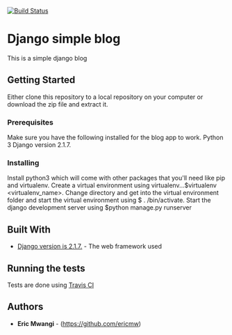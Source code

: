 [![Build Status](https://travis-ci.com/ericmw/django-blog.svg?branch=master)](https://travis-ci.com/ericmw/django-blog)

# Django simple blog

This is a simple django blog 

## Getting Started

Either clone this repository to a local repository on your computer or download the zip file and extract it.

### Prerequisites

Make sure you have the following installed for the blog app to work.
    Python 3
    Django version 2.1.7.

### Installing

Install python3 which will come with other packages that you'll need like pip and virtualenv.
Create a virtual environment using virtualenv...$virtualenv <virtualenv_name>. Change directory and get into the virtual environment folder and start the virtual environment using $ . /bin/activate.
Start the django development server using $python manage.py runserver

## Built With

* [Django version is 2.1.7.](https://www.djangoproject.com/download/) - The web framework used

## Running the tests
Tests are done using <a href="https://travis-ci.org/">Travis CI</a>


## Authors

* **Eric Mwangi** - (https://github.com/ericmw)


